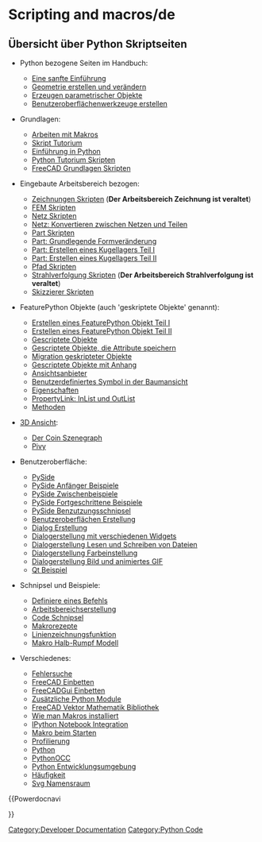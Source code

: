 # Scripting and macros/de





## Übersicht über Python Skriptseiten 

-   Python bezogene Seiten im Handbuch:
    -   [Eine sanfte Einführung](Manual:A_gentle_introduction/de.md)
    -   [Geometrie erstellen und verändern](Manual:Creating_and_manipulating_geometry/de.md)
    -   [Erzeugen parametrischer Objekte](Manual:Creating_parametric_objects/de.md)
    -   [Benutzeroberflächenwerkzeuge erstellen](Manual:Creating_interface_tools/de.md)

-   Grundlagen:
    -   [Arbeiten mit Makros](Macros/de.md)
    -   [Skript Tutorium](Scripts/de.md)
    -   [Einführung in Python](Introduction_to_Python/de.md)
    -   [Python Tutorium Skripten](Python_scripting_tutorial/de.md)
    -   [FreeCAD Grundlagen Skripten](FreeCAD_Scripting_Basics/de.md)

-   Eingebaute Arbeitsbereich bezogen:
    -   [Zeichnungen Skripten](Drawing_API_example/de.md) (**Der Arbeitsbereich Zeichnung ist veraltet**)
    -   [FEM Skripten](FEM_Tutorial_Python/de.md)
    -   [Netz Skripten](Mesh_Scripting/de.md)
    -   [Netz: Konvertieren zwischen Netzen und Teilen](Mesh_to_Part/de.md)
    -   [Part Skripten](Part_scripting/de.md)
    -   [Part: Grundlegende Formveränderung](Topological_data_scripting/de.md)
    -   [Part: Erstellen eines Kugellagers Teil I](Scripted_Parts:_Ball_Bearing_-_Part_1/de.md)
    -   [Part: Erstellen eines Kugellagers Teil II](Scripted_Parts:_Ball_Bearing_-_Part_2/de.md)
    -   [Pfad Skripten](Path_scripting/de.md)
    -   [Strahlverfolgung Skripten](Raytracing_API_exampl/dee.md) (**Der Arbeitsbereich Strahlverfolgung ist veraltet**)
    -   [Skizzierer Skripten](Sketcher_scripting/de.md)

-   FeaturePython Objekte (auch \'geskriptete Objekte\' genannt):
    -   [Erstellen eines FeaturePython Objekt Teil I](Create_a_FeaturePython_object_part_I/de.md)
    -   [Erstellen eines FeaturePython Objekt Teil II](Create_a_FeaturePython_object_part_II/de.md)
    -   [Gescriptete Objekte](Scripted_objects/de.md)
    -   [Gescriptete Objekte, die Attribute speichern](Scripted_objects_saving_attributes/de.md)
    -   [Migration geskripteter Objekte](Scripted_objects_migration/de.md)
    -   [Gescriptete Objekte mit Anhang](Scripted_objects_with_attachment/de.md)
    -   [Ansichtsanbieter](Viewprovider/de.md)
    -   [Benutzerdefiniertes Symbol in der Baumansicht](Custom_icon_in_tree_view/de.md)
    -   [Eigenschaften](Property/de.md)
    -   [PropertyLink: InList und OutList](PropertyLink:_InList_and_OutList/de.md)
    -   [Methoden](FeaturePython_methods/de.md)

-   [3D Ansicht](3D_view/de.md):
    -   [Der Coin Szenegraph](Scenegraph/de.md)
    -   [Pivy](Pivy/de.md)

-   Benutzeroberfläche:
    -   [PySide](PySide/de.md)
    -   [PySide Anfänger Beispiele](PySide_Beginner_Examples/de.md)
    -   [PySide Zwischenbeispiele](PySide_Intermediate_Examples/de.md)
    -   [PySide Fortgeschrittene Beispiele](PySide_Advanced_Examples/de.md)
    -   [PySide Benzutzungsschnipsel](PySide_usage_snippets/de.md)
    -   [Benutzeroberflächen Erstellung](Interface_creation/de.md)
    -   [Dialog Erstellung](Dialog_creation/de.md)
    -   [Dialogerstellung mit verschiedenen Widgets](Dialog_creation_with_various_widgets/de.md)
    -   [Dialogerstellung Lesen und Schreiben von Dateien](Dialog_creation_reading_and_writing_files/de.md)
    -   [Dialogerstellung Farbeinstellung](Dialog_creation_setting_colors/de.md)
    -   [Dialogerstellung Bild und animiertes GIF](Dialog_creation_image_and_animated_GIF/de.md)
    -   [Qt Beispiel](Qt_Example/de.md)

-   Schnipsel und Beispiele:
    -   [Definiere eines Befehls](Command/de.md)
    -   [Arbeitsbereichserstellung](Workbench_creation/de.md)
    -   [Code Schnipsel](Code_snippets/de.md)
    -   [Makrorezepte](Macros_recipes/de.md)
    -   [Linienzeichnungsfunktion](Line_drawing_function/de.md)
    -   [Makro Halb-Rumpf Modell](Piffpoof_Macro_Half-Hull_Model/de.md)

-   Verschiedenes:
    -   [Fehlersuche](Debugging/de.md)
    -   [FreeCAD Einbetten](Embedding_FreeCAD/de.md)
    -   [FreeCADGui Einbetten](Embedding_FreeCADGui/de.md)
    -   [Zusätzliche Python Module](Extra_python_modules/de.md)
    -   [FreeCAD Vektor Mathematik Bibliothek](FreeCAD_vector_math_library/de.md)
    -   [Wie man Makros installiert](How_to_install_macros/de.md)
    -   [IPython Notebook Integration](IPython_notebook_integration/de.md)
    -   [Makro beim Starten](Macro_at_Startup/de.md)
    -   [Profilierung](Profiling/de.md)
    -   [Python](Python/de.md)
    -   [PythonOCC](PythonOCC/de.md)
    -   [Python Entwicklungsumgebung](Python_Development_Environment/de.md)
    -   [Häufigkeit](Quantity/de.md)
    -   [Svg Namensraum](Svg_Namespace/de.md)





{{Powerdocnavi

}} 

[Category:Developer Documentation](Category:Developer_Documentation.md) [Category:Python Code](Category:Python_Code.md)
